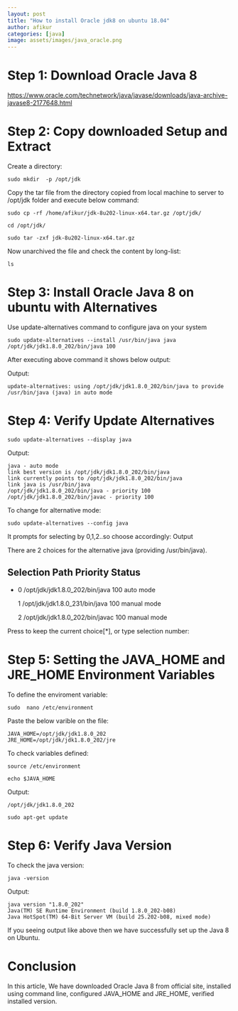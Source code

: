 ```yaml
---
layout: post
title: "How to install Oracle jdk8 on ubuntu 18.04"
author: afikur
categories: [java]
image: assets/images/java_oracle.png
---
```


# Step 1: Download Oracle Java 8

https://www.oracle.com/technetwork/java/javase/downloads/java-archive-javase8-2177648.html

# Step 2: Copy downloaded Setup and Extract

Create a directory:

```
sudo mkdir  -p /opt/jdk
```

Copy the tar file from the directory copied from local machine to server to /opt/jdk folder and execute below command:

```
sudo cp -rf /home/afikur/jdk-8u202-linux-x64.tar.gz /opt/jdk/
```

```
cd /opt/jdk/
```

```
sudo tar -zxf jdk-8u202-linux-x64.tar.gz
```

Now unarchived the file and check the content by long-list:

```
ls
```

# Step 3: Install Oracle Java 8 on ubuntu with Alternatives

Use update-alternatives command to configure java on your system

```
sudo update-alternatives --install /usr/bin/java java /opt/jdk/jdk1.8.0_202/bin/java 100
```

After executing above command it shows below output:

Output:

```
update-alternatives: using /opt/jdk/jdk1.8.0_202/bin/java to provide /usr/bin/java (java) in auto mode
```

# Step 4: Verify Update Alternatives

```
sudo update-alternatives --display java
```

Output:

```
java - auto mode
link best version is /opt/jdk/jdk1.8.0_202/bin/java
link currently points to /opt/jdk/jdk1.8.0_202/bin/java
link java is /usr/bin/java
/opt/jdk/jdk1.8.0_202/bin/java - priority 100
/opt/jdk/jdk1.8.0_202/bin/javac - priority 100
```

To change for alternative mode:

```
sudo update-alternatives --config java
```

It prompts for selecting by 0,1,2..so choose accordingly:
Output

There are 2 choices for the alternative java (providing /usr/bin/java).

## Selection Path Priority Status

- 0 /opt/jdk/jdk1.8.0_202/bin/java 100 auto mode

  1 /opt/jdk/jdk1.8.0_231/bin/java 100 manual mode

  2 /opt/jdk/jdk1.8.0_202/bin/javac 100 manual mode

Press <enter> to keep the current choice[*], or type selection number:

# Step 5: Setting the JAVA_HOME and JRE_HOME Environment Variables

To define the enviroment variable:

```
sudo  nano /etc/environment
```

Paste the below varible on the file:

```
JAVA_HOME=/opt/jdk/jdk1.8.0_202
JRE_HOME=/opt/jdk/jdk1.8.0_202/jre
```

To check variables defined:

```
source /etc/environment
```

```
echo $JAVA_HOME
```

Output:

```
/opt/jdk/jdk1.8.0_202
```

```
sudo apt-get update
```

# Step 6: Verify Java Version

To check the java version:

```
java -version
```

Output:

```
java version "1.8.0_202"
Java(TM) SE Runtime Environment (build 1.8.0_202-b08)
Java HotSpot(TM) 64-Bit Server VM (build 25.202-b08, mixed mode)
```

If you seeing output like above then we have successfully set up the Java 8 on Ubuntu.

# Conclusion

In this article, We have downloaded Oracle Java 8 from official site, installed using command line, configured JAVA_HOME and JRE_HOME, verified installed version.

